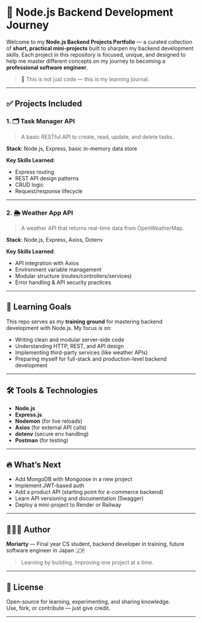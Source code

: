 # 🧠 Node.js Backend Development Journey

Welcome to my **Node.js Backend Projects Portfolio** — a curated collection of **short, practical mini-projects** built to sharpen my backend development skills. Each project in this repository is focused, unique, and designed to help me master different concepts on my journey to becoming a **professional software engineer**.

> 🚀 This is not just code — this is my learning journal.

---



## ✅ Projects Included

### 1. 🗂️ Task Manager API

> A basic RESTful API to create, read, update, and delete tasks.

**Stack**: Node.js, Express, basic in-memory data store

**Key Skills Learned**:
- Express routing
- REST API design patterns
- CRUD logic
- Request/response lifecycle

---

### 2. 🌦️ Weather App API

> A weather API that returns real-time data from OpenWeatherMap.

**Stack**: Node.js, Express, Axios, Dotenv

**Key Skills Learned**:
- API integration with Axios
- Environment variable management
- Modular structure (routes/controllers/services)
- Error handling & API security practices

---

## 🧭 Learning Goals

This repo serves as my **training ground** for mastering backend development with Node.js. My focus is on:

- Writing clean and modular server-side code
- Understanding HTTP, REST, and API design
- Implementing third-party services (like weather APIs)
- Preparing myself for full-stack and production-level backend development

---

## 🛠️ Tools & Technologies

- **Node.js**
- **Express.js**
- **Nodemon** (for live reloads)
- **Axios** (for external API calls)
- **dotenv** (secure env handling)
- **Postman** (for testing)

---

## 🔥 What’s Next

- Add MongoDB with Mongoose in a new project
- Implement JWT-based auth
- Add a product API (starting point for e-commerce backend)
- Learn API versioning and documentation (Swagger)
- Deploy a mini-project to Render or Railway

---

## 👨🏻‍💻 Author

**Moriarty** — Final year CS student, backend developer in training, future software engineer in Japan 🇯🇵  
> Learning by building. Improving one project at a time.

---

## 📜 License

Open-source for learning, experimenting, and sharing knowledge.  
Use, fork, or contribute — just give credit.

---
